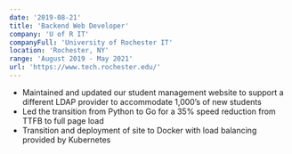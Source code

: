 ```yaml
---
date: '2019-08-21'
title: 'Backend Web Developer'
company: 'U of R IT'
companyFull: 'University of Rochester IT'
location: 'Rochester, NY'
range: 'August 2019 - May 2021'
url: 'https://www.tech.rochester.edu/'
---
```


- Maintained and updated our student management website to support a different LDAP provider to accommodate 1,000’s of new students
- Led the transition from Python to Go for a 35% speed reduction from TTFB to full page load
- Transition and deployment of site to Docker with load balancing provided by Kubernetes